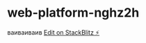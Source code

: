 # web-platform-nghz2h
ваиваиваив
[Edit on StackBlitz ⚡️](https://stackblitz.com/edit/web-platform-nghz2h)